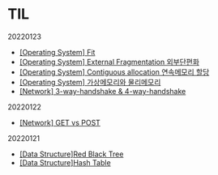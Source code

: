 # TIL
20220123
- [[Operating System] Fit](https://moz1e.tistory.com/531)
- [[Operating System] External Fragmentation 외부단편화](https://moz1e.tistory.com/530)
- [[Operating System] Contiguous allocation 연속메모리 할당](https://moz1e.tistory.com/529)
-	[[Operating System] 가상메모리와 물리메모리](https://moz1e.tistory.com/528)
- [[Network] 3-way-handshake & 4-way-handshake](https://moz1e.tistory.com/527)

20220122
- [[Network] GET vs POST](https://moz1e.tistory.com/526)

20220121
- [[Data Structure]Red Black Tree](https://moz1e.tistory.com/524)
- [[Data Structure]Hash Table](https://moz1e.tistory.com/525)
